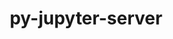 ---
title: "py-jupyter-server"
layout: cache
categories: [package, v0.18.0]
meta: {"versions": ["1.13.5"], "compilers": ["gcc@=7.5.0"], "oss": ["ubuntu18.04"], "platforms": ["linux"], "targets": ["x86_64"], "stacks": ["data-vis-sdk", "e4s", "root"], "num_specs": 2, "num_specs_by_stack": {"root": 2, "data-vis-sdk": 1, "e4s": 1}}
spec_details: [{"hash": "s6hanznh3ewxbzkxxnaecavyqp6yztft", "compiler": "gcc@=7.5.0", "versions": ["1.13.5"], "os": "ubuntu18.04", "platform": "linux", "target": "x86_64", "variants": [], "stacks": ["root", "data-vis-sdk"], "size": "-", "tarball": "https://binaries.spack.io/releases/v0.18.0/build_cache/linux-ubuntu18.04-x86_64/gcc-7.5.0/py-jupyter-server-1.13.5/linux-ubuntu18.04-x86_64-gcc-7.5.0-py-jupyter-server-1.13.5-s6hanznh3ewxbzkxxnaecavyqp6yztft.spack"}, {"hash": "6iehhmypp5mnnenvh5ltj5bhexmyw2jz", "compiler": "gcc@=7.5.0", "versions": ["1.13.5"], "os": "ubuntu18.04", "platform": "linux", "target": "x86_64", "variants": [], "stacks": ["e4s", "root"], "size": "-", "tarball": "https://binaries.spack.io/releases/v0.18.0/build_cache/linux-ubuntu18.04-x86_64/gcc-7.5.0/py-jupyter-server-1.13.5/linux-ubuntu18.04-x86_64-gcc-7.5.0-py-jupyter-server-1.13.5-6iehhmypp5mnnenvh5ltj5bhexmyw2jz.spack"}]
---